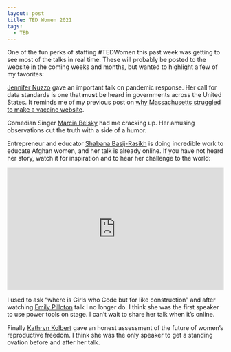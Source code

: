 ```yaml
---
layout: post
title: TED Women 2021
tags:
  - TED
---
```

One of the fun perks of staffing #TEDWomen this past week was getting to see most of the talks in real time. These will probably be posted to the website in the coming weeks and months, but wanted to highlight a few of my favorites:

[Jennifer Nuzzo](https://www.centerforhealthsecurity.org/our-people/nuzzo/) gave an important talk on pandemic response. Her call for data standards is one that **must** be heard in governments across the United States. It reminds me of my previous post on [why Massachusetts struggled to make a vaccine website](https://www.zagaja.com/2021/02/vaccine-websites/).

Comedian Singer [Marcia Belsky](http://www.marciabelsky.com/about) had me cracking up. Her amusing observations cut the truth with a side of a humor.

Entrepreneur and educator [Shabana Basij-Rasikh](https://www.sola-afghanistan.org/our-founder) is doing incredible work to educate Afghan women, and her talk is already online. If you have not heard her story, watch it for inspiration and to hear her challenge to the world:

<div style="max-width:854px"><div style="position:relative;height:0;padding-bottom:56.25%"><iframe src="https://embed.ted.com/talks/shabana_basij_rasikh_the_dream_of_educating_afghan_girls_lives_on" width="854" height="480" style="position:absolute;left:0;top:0;width:100%;height:100%" frameborder="0" scrolling="no" allowfullscreen></iframe></div></div>

I used to ask “where is Girls who Code but for like construction” and after watching [Emily Pilloton](https://www.emilypilloton.com) talk I no longer do. I think she was the first speaker to use power tools on stage. I can’t wait to share her talk when it’s online.

Finally [Kathryn Kolbert](http://kathrynkolbert.com) gave an honest assessment of the future of women’s reproductive freedom. I think she was the only speaker to get a standing ovation before and after her talk.